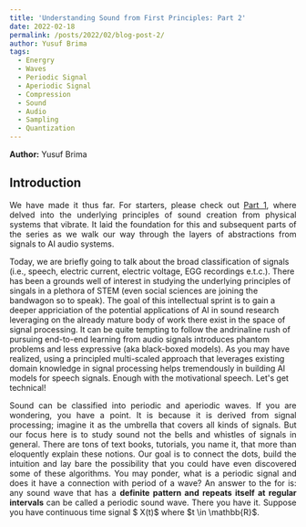 ```yaml
---
title: 'Understanding Sound from First Principles: Part 2'
date: 2022-02-18
permalink: /posts/2022/02/blog-post-2/
author: Yusuf Brima
tags:
  - Energry
  - Waves
  - Periodic Signal
  - Aperiodic Signal
  - Compression
  - Sound
  - Audio
  - Sampling
  - Quantization
---
```

<p class="page__date"><strong>
  <i class="fa fa-fw fa-user" aria-hidden="true"></i> Author:</strong>
  Yusuf Brima
</p>


<h2>Introduction</h2>
<p style="text-align:justify;">
We have made it thus far. For starters, please check out 
<a href='https://yusufbrima.github.io/posts/2022/02/blog-post-1/'>Part 1</a>, where delved into the underlying principles of sound creation from physical systems that vibrate. It laid the foundation for this and subsequent parts of the series as we walk our way through the layers of abstractions from signals to AI audio systems. 

Today, we are briefly going to talk about the broad classification of signals (i.e., speech, electric current, electric voltage, EGG recordings e.t.c.). There has been a grounds well of interest in studying the underlying principles of singals in a plethora of STEM (even social sciences are joining the bandwagon so to speak). The goal of this intellectual sprint is to gain a deeper appriciation of the potential applications of AI in sound research leveraging on the already mature body of work there exist in the space of signal processing. It can be quite tempting to follow the andrinaline rush of pursuing end-to-end learning from audio signals introduces phantom problems and less expressive (aka black-boxed models). As you may have realized, using a principled multi-scaled approach that leverages existing domain knowledge in signal processing helps tremendously in building AI models for speech signals. Enough with the motivational speech. Let's get technical!
<p>
<p style="text-align:justify;">
Sound can be classified into periodic and aperiodic waves. If you are wondering, you have a point. It is because it is derived from signal processing; imagine it as the umbrella that covers all kinds of signals. But our focus here is to study sound not the bells and whistles of signals in general. There are tons of text books, tutorials, you name it, that more than eloquently explain these notions. Our goal is to connect the dots, build the intuition and lay bare the possibility that you could have even discovered some of these algorithms. You may ponder, what is a periodic signal and does it have a connection with period of a wave? An answer to the for is: any sound wave that has a <b>definite pattern and repeats itself at regular intervals</b> can be called a periodic sound wave. There you have it. Suppose you have  continuous time signal $ X(t)$ where $t \in \mathbb{R}$.
</p>


<!-- <h2>References</h2> -->
